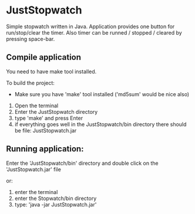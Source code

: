 # JustStopwatch
Simple stopwatch written in Java. Application provides one button for run/stop/clear the timer.
Also timer can be runned / stopped / cleared by pressing space-bar.

## Compile application
You need to have make tool installed.

To build the project:
- Make sure you have 'make' tool installed ('md5sum' would be nice also)
1) Open the terminal
2) Enter the JustStopwatch directory
3) type 'make' and press Enter
4) if everything goes well in the JustStopwatch/bin directory there should be file: JustStopwatch.jar

## Running application:
Enter the 'JustStopwatch/bin' directory and double click on the 'JustStopwatch.jar' file

or:

1) enter the terminal
2) enter the Stopwatch/bin directory
3) type: 'java -jar JustStopwatch.jar'
